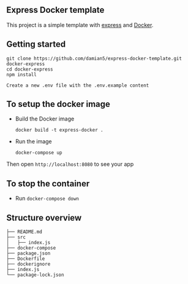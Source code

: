## Express Docker template

This project is a simple template with [express](https://github.com/expressjs/express) and [Docker](https://github.com/docker/compose).

## Getting started

```
git clone https://github.com/damian5/express-docker-template.git docker-express
cd docker-express
npm install
```

```
Create a new .env file with the .env.example content
```

## To setup the docker image

- Build the Docker image

  ```
  docker build -t express-docker .
  ```

- Run the image

  ```
  docker-compose up
  ```

Then open `http://localhost:8080` to see your app

## To stop the container

- Run `docker-compose down`

## Structure overview
```
├── README.md
├── src
│   ├── index.js
├── docker-compose
├── package.json
├── Dockerfile
├── dockerignore
├── index.js
└── package-lock.json
